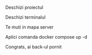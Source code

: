 Deschizi proiectul

Deschizi terminalul

Te muti in mapa server

Aplici comanda docker compose up -d

Congrats, ai back-ul pornit
